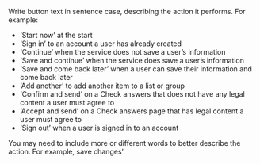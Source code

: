 Write button text in sentence case, describing the action it performs. For example:

- ‘Start now’ at the start  
- ‘Sign in’ to an account a user has already created
- ‘Continue’ when the service does not save a user’s information
- ‘Save and continue’ when the service does save a user’s information
- ‘Save and come back later’ when a user can save their information and come back later
- ‘Add another’ to add another item to a list or group
- ‘Confirm and send’ on a Check answers that does not have any legal content a user must agree to
- ‘Accept and send’ on a Check answers page that has legal content a user must agree to
- ‘Sign out’ when a user is signed in to an account

You may need to include more or different words to better describe the action. For example, save changes’
